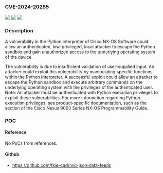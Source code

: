 ### [CVE-2024-20285](https://cve.mitre.org/cgi-bin/cvename.cgi?name=CVE-2024-20285)
![](https://img.shields.io/static/v1?label=Product&message=Cisco%20NX-OS%20Software&color=blue)
![](https://img.shields.io/static/v1?label=Version&message=%3D%207.3(6)N1(1a)%20&color=brighgreen)
![](https://img.shields.io/static/v1?label=Vulnerability&message=Insufficient%20Compartmentalization&color=brighgreen)

### Description

A vulnerability in the Python interpreter of Cisco NX-OS Software could allow an authenticated, low-privileged, local attacker to escape the Python sandbox and gain unauthorized access to the underlying operating system of the device.The vulnerability is due to insufficient validation of user-supplied input. An attacker could exploit this vulnerability by manipulating specific functions within the Python interpreter. A successful exploit could allow an attacker to escape the Python sandbox and execute arbitrary commands on the underlying operating system with the privileges of the authenticated user.&nbsp;Note: An attacker must be authenticated with Python execution privileges to exploit these vulnerabilities. For more information regarding Python execution privileges, see product-specific documentation, such as the  section of the Cisco Nexus 9000 Series NX-OS Programmability Guide.

### POC

#### Reference
No PoCs from references.

#### Github
- https://github.com/fkie-cad/nvd-json-data-feeds

